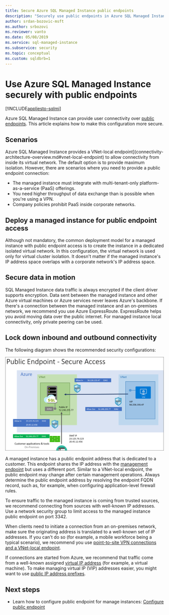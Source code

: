 ```yaml
---
title: Secure Azure SQL Managed Instance public endpoints
description: "Securely use public endpoints in Azure SQL Managed Instance"
author: srdan-bozovic-msft
ms.author: srbozovi
ms.reviewer: vanto
ms.date: 05/08/2019
ms.service: sql-managed-instance
ms.subservice: security
ms.topic: conceptual
ms.custom: sqldbrb=1
---
```

# Use Azure SQL Managed Instance securely with public endpoints
[!INCLUDE[appliesto-sqlmi](../includes/appliesto-sqlmi.md)]

Azure SQL Managed Instance can provide user connectivity over [public endpoints](public-endpoint-configure.md). This article explains how to make this configuration more secure.

## Scenarios

Azure SQL Managed Instance provides a VNet-local endpoint](connectivity-architecture-overview.md#vnet-local-endpoint) to allow connectivity from inside its virtual network. The default option is to provide maximum isolation. However, there are scenarios where you need to provide a public endpoint connection:

- The managed instance must integrate with multi-tenant-only platform-as-a-service (PaaS) offerings.
- You need higher throughput of data exchange than is possible when you're using a VPN.
- Company policies prohibit PaaS inside corporate networks.

## Deploy a managed instance for public endpoint access

Although not mandatory, the common deployment model for a managed instance with public endpoint access is to create the instance in a dedicated isolated virtual network. In this configuration, the virtual network is used only for virtual cluster isolation. It doesn't matter if the managed instance's IP address space overlaps with a corporate network's IP address space.

## Secure data in motion

SQL Managed Instance data traffic is always encrypted if the client driver supports encryption. Data sent between the managed instance and other Azure virtual machines or Azure services never leaves Azure's backbone. If there's a connection between the managed instance and an on-premises network, we recommend you use Azure ExpressRoute. ExpressRoute helps you avoid moving data over the public internet. For managed instance local connectivity, only private peering can be used.

## Lock down inbound and outbound connectivity

The following diagram shows the recommended security configurations:

![Security configurations for locking down inbound and outbound connectivity](./media/public-endpoint-overview/managed-instance-vnet.png)

A managed instance has a public endpoint address that is dedicated to a customer. This endpoint shares the IP address with the [management endpoint](management-endpoint-find-ip-address.md) but uses a different port. Similar to a VNet-local endpoint, the public endpoint may change after certain management operations. Always determine the public endpoint address by resolving the endpoint FQDN record, such as, for example, when configuring application-level firewall rules. 

To ensure traffic to the managed instance is coming from trusted sources, we recommend connecting from sources with well-known IP addresses. Use a network security group to limit access to the managed instance public endpoint on port 3342.

When clients need to initiate a connection from an on-premises network, make sure the originating address is translated to a well-known set of IP addresses. If you can't do so (for example, a mobile workforce being a typical scenario), we recommend you use [point-to-site VPN connections and a VNet-local endpoint](point-to-site-p2s-configure.md).

If connections are started from Azure, we recommend that traffic come from a well-known assigned [virtual IP address](/previous-versions/azure/virtual-network/virtual-networks-reserved-public-ip) (for example, a virtual machine). To make managing virtual IP (VIP) addresses easier, you might want to use [public IP address prefixes](/azure/virtual-network/ip-services/public-ip-address-prefix).

## Next steps

- Learn how to configure public endpoint for manage instances: [Configure public endpoint](public-endpoint-configure.md)
